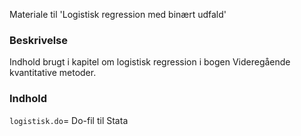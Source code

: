 Materiale til 'Logistisk regression med binært udfald'

### Beskrivelse

Indhold brugt i kapitel om logistisk regression i bogen Videregående kvantitative metoder.

### Indhold

`logistisk.do`= Do-fil til Stata
